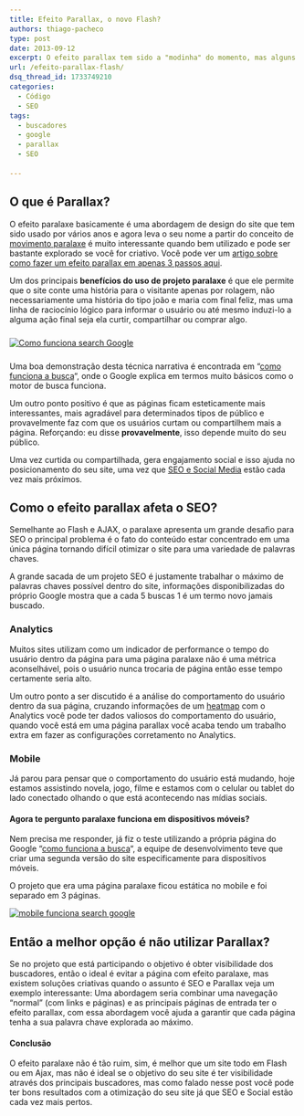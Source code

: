 ```yaml
---
title: Efeito Parallax, o novo Flash?
authors: thiago-pacheco
type: post
date: 2013-09-12
excerpt: O efeito parallax tem sido a "modinha" do momento, mas alguns profissionais dizem que o efeito parallax prejudica no SEO do seu site, já outros dizem que isso não acontece e é exatamente isso que vamos explorar aqui com o objetivo de fornecer uma visão geral sobre o assunto.
url: /efeito-parallax-flash/
dsq_thread_id: 1733749210
categories:
  - Código
  - SEO
tags:
  - buscadores
  - google
  - parallax
  - SEO

---
```

## O que é Parallax?

O efeito paralaxe basicamente é uma abordagem de design do site que tem sido usado por vários anos e agora leva o seu nome a partir do conceito de [movimento paralaxe][1] é muito interessante quando bem utilizado e pode ser bastante explorado se você for criativo. Você pode ver um [artigo sobre como fazer um efeito parallax em apenas 3 passos aqui][2].

Um dos principais **benefícios do uso de projeto paralaxe** é que ele permite que o site conte uma história para o visitante apenas por rolagem, não necessariamente uma história do tipo joão e maria com final feliz, mas uma linha de raciocínio lógico para informar o usuário ou até mesmo induzi-lo a alguma ação final seja ela curtir, compartilhar ou comprar algo.

[<img src="https://raw.githubusercontent.com/diegoeis/tableless-static-images/master/2013/09/funciona-search-google.jpg" alt="Como funciona search Google" width="598" height="292" class="alignnone size-full wp-image-38870" style="padding:10px 0" srcset="uploads/2013/09/funciona-search-google.jpg 598w, uploads/2013/09/funciona-search-google-329x160.jpg 329w, uploads/2013/09/funciona-search-google-588x287.jpg 588w" sizes="(max-width: 598px) 100vw, 598px" />][3]
  
Uma boa demonstração desta técnica narrativa é encontrada em &#8220;[como funciona a busca][3]&#8220;, onde o Google explica em termos muito básicos como o motor de busca funciona.

Um outro ponto positivo é que as páginas ficam esteticamente mais interessantes, mais agradável para determinados tipos de público e provavelmente faz com que os usuários curtam ou compartilhem mais a página. Reforçando: eu disse **provavelmente**, isso depende muito do seu público.
  
Uma vez curtida ou compartilhada, gera engajamento social e isso ajuda no posicionamento do seu site, uma vez que [SEO e Social Media][4] estão cada vez mais próximos.

## Como o efeito parallax afeta o SEO?

Semelhante ao Flash e AJAX, o paralaxe apresenta um grande desafio para SEO o principal problema é o fato do conteúdo estar concentrado em uma única página tornando difícil otimizar o site para uma variedade de palavras chaves.

A grande sacada de um projeto SEO é justamente trabalhar o máximo de palavras chaves possível dentro do site, informações disponibilizadas do próprio Google mostra que a cada 5 buscas 1 é um termo novo jamais buscado.

### Analytics

Muitos sites utilizam como um indicador de performance o tempo do usuário dentro da página para uma página paralaxe não é uma métrica aconselhável, pois o usuário nunca trocaria de página então esse tempo certamente seria alto.
  
Um outro ponto a ser discutido é a análise do comportamento do usuário dentro da sua página, cruzando informações de um [heatmap][5] com o Analytics você pode ter dados valiosos do comportamento do usuário, quando você está em uma página parallax você acaba tendo um trabalho extra em fazer as configurações corretamento no Analytics.

### Mobile

Já parou para pensar que o comportamento do usuário está mudando, hoje estamos assistindo novela, jogo, filme e estamos com o celular ou tablet do lado conectado olhando o que está acontecendo nas mídias sociais.

#### Agora te pergunto paralaxe funciona em dispositivos móveis?

Nem precisa me responder, já fiz o teste utilizando a própria página do Google &#8220;[como funciona a busca][3]&#8220;, a equipe de desenvolvimento teve que criar uma segunda versão do site especificamente para dispositivos móveis.
  
O projeto que era uma página paralaxe ficou estática no mobile e foi separado em 3 páginas.
  
[<img src="https://raw.githubusercontent.com/diegoeis/tableless-static-images/master/2013/09/mobile-funciona-search-google.jpg" alt="mobile funciona search google" width="597" height="286" class="alignnone size-full wp-image-38877" srcset="uploads/2013/09/mobile-funciona-search-google.jpg 597w, uploads/2013/09/mobile-funciona-search-google-329x157.jpg 329w, uploads/2013/09/mobile-funciona-search-google-588x281.jpg 588w" sizes="(max-width: 597px) 100vw, 597px" />][6]

## Então a melhor opção é não utilizar Parallax?

Se no projeto que está participando o objetivo é obter visibilidade dos buscadores, então o ideal é evitar a página com efeito paralaxe, mas existem soluções criativas quando o assunto é SEO e Parallax veja um exemplo interessante: Uma abordagem seria combinar uma navegação &#8220;normal&#8221; (com links e páginas) e as principais páginas de entrada ter o efeito parallax, com essa abordagem você ajuda a garantir que cada página tenha a sua palavra chave explorada ao máximo.

#### Conclusão

O efeito paralaxe não é tão ruim, sim, é melhor que um site todo em Flash ou em Ajax, mas não é ideal se o objetivo do seu site é ter visibilidade através dos principais buscadores, mas como falado nesse post você pode ter bons resultados com a otimização do seu site já que SEO e Social estão cada vez mais pertos.

 [1]: https://pt.wikipedia.org/wiki/Paralaxe
 [2]: https://tableless.com.br/parallax-simples-com-jquery-e-css/ "Parallax simples com JQuery e CSS"
 [3]: https://www.google.com/intl/in/insidesearch/howsearchworks/thestory/
 [4]: https://www.doting.com.br/marketing-digital-seo-sorocaba
 [5]: https://en.wikipedia.org/wiki/Heat_map
 [6]: https://www.google.com/intl/en/insidesearch/howsearchworks/thestory/part-2.html